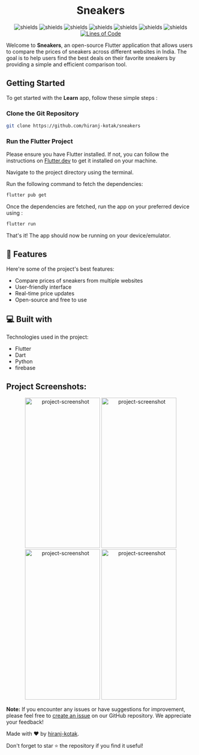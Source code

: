 <h1 align="center" id="title">Sneakers</h1>


<p align="center">
  <img src="https://img.shields.io/github/issues/hiranj-kotak/sneakers" alt="shields">
  <img src="https://img.shields.io/github/forks/hiranj-kotak/sneakers" alt="shields">
  <img src="https://img.shields.io/github/stars/hiranj-kotak/sneakers" alt="shields">
  <img src="https://img.shields.io/github/stars/hiranj-kotak/sneakers" alt="shields">
  <img src = "https://img.shields.io/badge/Made%20with-Flutter-1f425f.svg", alt = "shields">
  <img src = "https://badges.frapsoft.com/os/v2/open-source.svg?v=103", alt = "shields">
  <img src = "https://img.shields.io/badge/PRs-welcome-green.svg", alt = "shields">
  <a href="https://github.com/hiranj-kotak/sneakers"><img src="https://sloc.xyz/github/hiranj-kotak/sneakers" alt="Lines of Code"/></a>

</p>

  
<p id="description">Welcome to <b>Sneakers</b>, an open-source Flutter application that allows users to compare the prices of sneakers across different websites in India. The goal is to help users find the best deals on their favorite sneakers by providing a simple and efficient comparison tool.</p>



<h2> Getting Started </h2>

To get started with the **Learn** app, follow these simple steps :

### Clone the Git Repository

```bash
git clone https://github.com/hiranj-kotak/sneakers
```
### Run the Flutter Project

Please ensure you have Flutter installed. If not, you can follow the instructions on [Flutter.dev](https://flutter.dev/) to get it installed on your machine.

Navigate to the project directory using the terminal.

Run the following command to fetch the dependencies:
```bash 
flutter pub get
```
Once the dependencies are fetched, run the app on your preferred device using :
```bash
flutter run
```
That's it! The app should now be running on your device/emulator.

  

  
<h2>🧐 Features</h2>

Here're some of the project's best features:

*   Compare prices of sneakers from multiple websites
*   User-friendly interface
*   Real-time price updates
*   Open-source and free to use

  
  
<h2>💻 Built with</h2>

Technologies used in the project:

*   Flutter
*   Dart
*   Python
*   firebase


  
<h2>Project Screenshots:</h2>

<div align = center>
<img src="https://firebasestorage.googleapis.com/v0/b/sneakers-23b15.appspot.com/o/Screenshot_1715004523.png?alt=media&amp;token=1413c343-ca98-4aab-b8d3-cdcc8507eb5f" alt="project-screenshot" width="200" height="400/">

<img src="https://firebasestorage.googleapis.com/v0/b/sneakers-23b15.appspot.com/o/Screenshot_1715004634.png?alt=media&amp;token=6a79b930-68ca-44bd-be18-e6631e0fa079" alt="project-screenshot" width="200" height="400/">

<img src="https://firebasestorage.googleapis.com/v0/b/sneakers-23b15.appspot.com/o/Screenshot_1715004648.png?alt=media&amp;token=d8181fac-5f19-46c6-9a6c-d3f339a34c8b" alt="project-screenshot" width="200" height="400/">

<img src="https://firebasestorage.googleapis.com/v0/b/sneakers-23b15.appspot.com/o/Screenshot_1715004673.png?alt=media&amp;token=7ae4d476-a770-4b7f-8f87-e35e718f2190" alt="project-screenshot" width="200" height="400/">
</div>



**Note:** If you encounter any issues or have suggestions for improvement, please feel free to [create an issue](https://github.com/hiranj-kotak/sneakers/issues/new/choose) on our GitHub repository. We appreciate your feedback!

Made with ❤️ by [hiranj-kotak](https://github.com/hiranj-kotak).

Don't forget to star ⭐ the repository if you find it useful!
  
